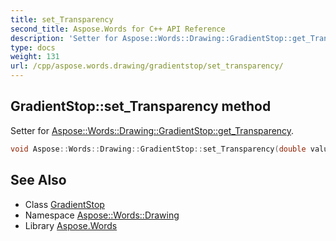 ```yaml
---
title: set_Transparency
second_title: Aspose.Words for C++ API Reference
description: 'Setter for Aspose::Words::Drawing::GradientStop::get_Transparency.'
type: docs
weight: 131
url: /cpp/aspose.words.drawing/gradientstop/set_transparency/
---
```

## GradientStop::set_Transparency method


Setter for [Aspose::Words::Drawing::GradientStop::get_Transparency](../get_transparency/).

```cpp
void Aspose::Words::Drawing::GradientStop::set_Transparency(double value)
```

## See Also

* Class [GradientStop](../)
* Namespace [Aspose::Words::Drawing](../../)
* Library [Aspose.Words](../../../)
